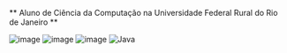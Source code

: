 <span style = "font size: 1.5em; ">** Aluno de Ciência da Computação na Universidade Federal Rural do Rio de Janeiro **</span>

![image]({https://img.shields.io/badge/Unity-100000?style=for-the-badge&logo=unity&logoColor=white})
![image]({https://img.shields.io/badge/C-00599C?style=for-the-badge&logo=c&logoColor=white})
![image]({https://img.shields.io/badge/Python-FFD43B?style=for-the-badge&logo=python&logoColor=blue})
![Java](https://img.shields.io/badge/Java-000?style=for-the-badge&logo=java)

<!--

-->
